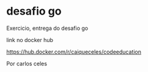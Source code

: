# desafio go

Exercicio, entrega do desafio go

link no docker hub

https://hub.docker.com/r/caiqueceles/codeeducation

Por carlos celes